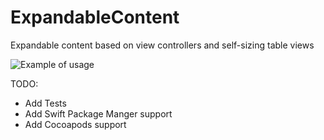 # ExpandableContent
Expandable content based on view controllers and self-sizing table views

![Example of usage](anim.gif)

TODO:
* Add Tests
* Add Swift Package Manger support
* Add Cocoapods support
